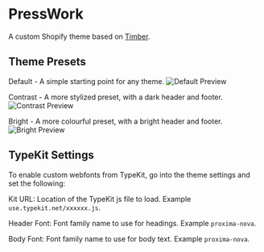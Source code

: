 # PressWork
A custom Shopify theme based on [Timber](http://shopify.github.io/Timber/).

## Theme Presets
Default - A simple starting point for any theme.
![Default Preview](https://s3.amazonaws.com/presswork/default.jpg)

Contrast - A more stylized preset, with a dark header and footer.
![Contrast Preview](https://s3.amazonaws.com/presswork/contrast.jpg)

Bright - A more colourful preset, with a bright header and footer.
![Bright Preview](https://s3.amazonaws.com/presswork/bright.jpg)

## TypeKit Settings
To enable custom webfonts from TypeKit, go into the theme settings and set the following:

Kit URL: Location of the TypeKit js file to load. Example `use.typekit.net/xxxxxx.js`.

Header Font: Font family name to use for headings. Example `proxima-nova`.

Body Font: Font family name to use for body text. Example `proxima-nova`.
